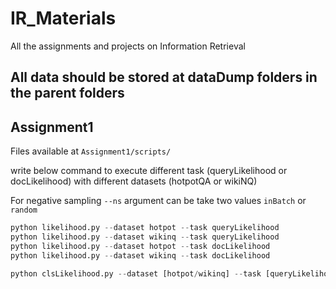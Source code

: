 # IR_Materials
All the assignments and projects on Information Retrieval 


## All data should be stored at dataDump folders in the parent folders
## Assignment1
Files available at `Assignment1/scripts/`

write below command to execute different task (queryLikelihood or docLikelihood) with different datasets (hotpotQA or wikiNQ)

For negative sampling `--ns` argument can be take two values `inBatch` or `random`

```python
python likelihood.py --dataset hotpot --task queryLikelihood
python likelihood.py --dataset wikinq --task queryLikelihood
python likelihood.py --dataset hotpot --task docLikelihood
python likelihood.py --dataset wikinq --task docLikelihood

python clsLikelihood.py --dataset [hotpot/wikinq] --task [queryLikelihood/docLikelihood] --ns [inBatch/random]